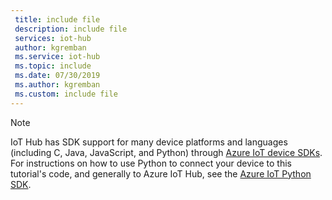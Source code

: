 ```yaml
---
 title: include file
 description: include file
 services: iot-hub
 author: kgremban
 ms.service: iot-hub
 ms.topic: include
 ms.date: 07/30/2019
 ms.author: kgremban
 ms.custom: include file
---
```

> [!NOTE]
> IoT Hub has SDK support for many device platforms and languages (including C, Java, JavaScript, and Python) through [Azure IoT device SDKs](https://github.com/azure/azure-iot-sdks). For instructions on how to use Python to connect your device to this tutorial's code, and generally to Azure IoT Hub, see the [Azure IoT Python SDK](https://github.com/Azure/azure-iot-sdk-python).
>

